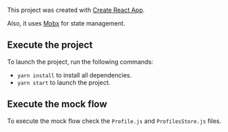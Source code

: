 This project was created with [Create React App](https://github.com/facebookincubator/create-react-app).

Also, it uses [Mobx](https://github.com/mobxjs/mobx) for state management.

## Execute the project

To launch the project, run the following commands:

* `yarn install` to install all dependencies.
* `yarn start` to launch the project.

## Execute the mock flow

To execute the mock flow check the `Profile.js` and `ProfilesStore.js` files.